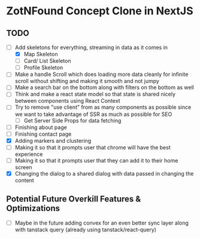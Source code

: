 # ZotNFound Concept Clone in NextJS

## TODO

- [ ] Add skeletons for everything, streaming in data as it comes in
  - [x] Map Skeleton
  - [ ] Card/ List Skeleton
  - [ ] Profile Skeleton
- [ ] Make a handle Scroll which does loading more data cleanly for infinite scroll without shifting and making it smooth and not jumpy
- [ ] Make a search bar on the bottom along with filters on the bottom as well
- [ ] Think and make a react state model so that state is shared nicely between components using React Context
- [ ] Try to remove "use client" from as many components as possible since we want to take advantage of SSR as much as possible for SEO
  - [ ] Get Server Side Props for data fetching
- [ ] Finishing about page
- [ ] Finishing contact page
- [x] Adding markers and clustering
- [ ] Making it so that it prompts user that chrome will have the best experience
- [ ] Making it so that it prompts user that they can add it to their home screen
- [x] Changing the dialog to a shared dialog with data passed in changing the content

## Potential Future Overkill Features & Optimizations

- [ ] Maybe in the future adding convex for an even better sync layer along with tanstack query (already using tanstack/react-query)
